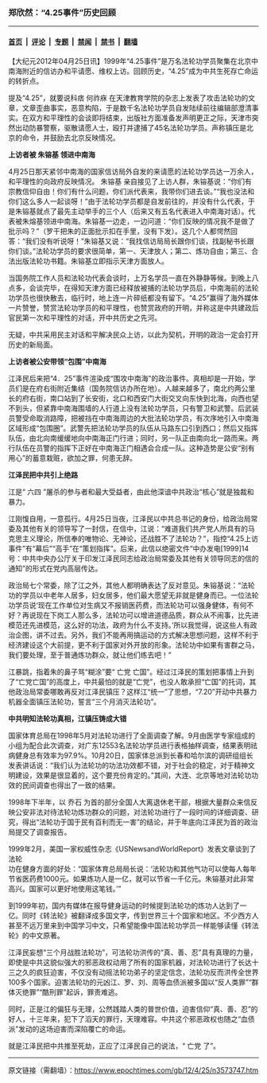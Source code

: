 ### 郑欣然：“4.25事件”历史回顾

---

#### [首页](../../../..?n3573747) &nbsp;|&nbsp; [评论](../../../../../epoch-comment?n3573747) &nbsp;|&nbsp; [专题](../../../../../epoch-special?n3573747) &nbsp;|&nbsp; [禁闻](../../../../../epoch-news?n3573747) &nbsp;|&nbsp; [禁书](../../../../../books?n3573747) &nbsp;|&nbsp; [翻墙](https://github.com/gfw-breaker/nogfw/blob/master/README.md?n3573747)


<div class="post_content" id="artbody" itemprop="articleBody">
 <!-- article content begin -->
 <p>
  【大纪元2012年04月25日讯】1999年“4.25事件”是万名法轮功学员聚集在北京中南海附近的信访办和平请愿、维权上访。回顾历史，“4.25”成为中共生死存亡命运的转折点。
 </p>
 <p>
  提及“4.25”，就要说科痞
  <ok href="https://www.epochtimes.com/gb/tag/%E4%BD%95%E7%A5%9A%E5%BA%A5.html">
   何祚庥
  </ok>
  在天津教育学院的杂志上发表了攻击法轮功的文章，文章歪曲事实，恶意构陷，于是数千名法轮功学员自发陆续前往编辑部澄清事实。在双方和平理性的会谈即将结束，出版社方面准备发声明更正之际，天津市突然出动防暴警察，驱散请愿人士，殴打并逮捕了45名法轮功学员。声称镇压是北京的命令，并鼓励去北京反映情况。
 </p>
 <p>
  <b>
   上访者被
   <ok href="https://www.epochtimes.com/gb/tag/%E6%9C%B1%E9%95%95%E5%9F%BA.html">
    朱镕基
   </ok>
   领进中南海
  </b>
 </p>
 <p>
  4月25日那天紧邻中南海的国家信访局外自发的来请愿的法轮功学员达一万余人，和平理性的向政府反映情况。
  <ok href="https://www.epochtimes.com/gb/tag/%E6%9C%B1%E9%95%95%E5%9F%BA.html">
   朱镕基
  </ok>
  亲自接见了上访人群，朱镕基说：“你们有宗教信仰自由！你们有什么问题，你们派代表来，我带你们进去谈。”“我也没法和你们这么多人一起谈呀！”由于法轮功学员都是自发前往的，并没有什么代表，于是朱镕基就点了最先主动举手的三个人（后来又有五名代表进入中南海对话）。代表被朱熔基领进中南海。朱镕基一边走，一边问道：“你们反映的情况我不是做了批示吗？”（罗干把朱的正面批示扣在手里，没有下发）。这几个人都愕然回答：“我们没有听说呀！”朱镕基又说：“我找信访局局长跟你们谈，找副秘书长跟你们谈。”法轮功学员的要求很简单，第一、天津放人；第二、炼功自由；第三、合法出版法轮功书籍。朱镕基立即指示天津方面放人。
 </p>
 <p>
  当国务院工作人员和法轮功代表会谈时，上万名学员一直在外静静等候。到晚上八点多，会谈完毕，在得知天津方面已经释放被捕的法轮功学员后，中南海前的法轮功学员也很快散去，临行时，地上连一片碎纸都没有留下。“4.25”赢得了海外媒体一片赞誉，赞赏法轮功学员的和平理性，也赞赏政府的开明，并称这是中共建政后官民第一次和平理性的对话，开中共历史之先河。
 </p>
 <p>
  无疑，中共采用民主对话和平解决民众上访，以此为契机，开明的政治一定会打开历史的新局面。
 </p>
 <p>
  <b>
   上访者被公安带领“包围”中南海
  </b>
 </p>
 <p>
  江泽民后来把“4．25”事件渲染成“围攻中南海”的政治事件。真相却是一开始，学员们是在府右街附近集结（国务院信访办所在地）。人越来越多了，南北约两公里长的府右街，南口站到了长安街，北口和西安门大街交叉向东快到北海，向西也望不到头，但紧靠中南海围墙的人行道上没有法轮功学员，只有警卫和武警。后武装员警受命取消路障，把被挡在中南海周边的大批法轮功学员，有次序地引入中南海区域形成“包围圈”。武警先把法轮功学员的队伍从马路东口引到西口；然后又指挥队伍，由北向南缓缓地向中南海正门行进；同时，另一队正由南向北一路而来。两行队伍在员警的指挥下正好在中南海正门相遇会合成一队。这种造势是公安“别有用心”的蓄意栽赃，欲加之罪，何患无辞。
 </p>
 <p>
  <b>
   江泽民把中共引上绝路
  </b>
 </p>
 <p>
  江是“
  <ok href="https://www.epochtimes.com/gb/tag/%E5%85%AD%E5%9B%9B.html">
   六四
  </ok>
  ”屠杀的参与者和最大受益者，由此他深谙中共政治“核心”就是独裁和暴力。
 </p>
 <p>
  江刚愎自用，一意孤行。4月25日当夜，江泽民以中共总书记的身份，给政治局常委及其他有关的领导写了一封信，在信中，江说：“难道我们共产党人所具有的马克思主义理论，所信奉的唯物论、无神论，还战胜不了法轮功？”，指控“4.25上访事件”有“幕后”“高手”在“策划指挥”。后来，此信以绝密文件“中办发电[1999]14号：中共中央办公厅关于印发江泽民同志给政治局常委及其他有关领导同志的信的通知”的形式在党内高层传达。
 </p>
 <p>
  政治局七个常委，除了江之外，其他人都明确表达了反对意见。朱镕基说：“法轮功的学员以中老年人居多，妇女居多，他们最大愿望无非就是健身而已。一位法轮功学员说‘现在工作单位对生病又不报销医药费，而法轮功可以强身健体，有何不好？再说现在下岗工人那么多，法轮功可以增进道德品质，群众从不闹事，比先进模范还先进模范，这么好的功法，政府为什么不支持。’所以我觉得，说这些人有政治企图，讲不过去。另外，我们不能再用搞运动的方式解决思想问题，这样不利于经济建设这个大前提，更不利于国家对外开放的形象。法轮功中如果有害群之马，我们要处理，至于普通炼功群众，就让他们练去吧！”
 </p>
 <p>
  江暴跳，指着朱的鼻子骂“糊涂”要“
  <ok href="https://www.epochtimes.com/gb/tag/%E4%BA%A1%E5%85%9A.html">
   亡党
  </ok>
  亡国”。经过江泽民的策划把事情上升到了“亡党亡国”的高度上，中共最怕的就是“亡党”，也没人敢承担“亡国”的托词，其他政治局常委哪敢再反对江泽民镇压？这样江“统一”了思想，“7.20”开动中共暴力机器全面镇压法轮功，誓言“三个月消灭法轮功”。
 </p>
 <p>
  <b>
   中共明知法轮功真相，江镇压铸成大错
  </b>
 </p>
 <p>
  国家体育总局在1998年5月对法轮功进行了全面调查了解。9月由医学专家组成的小组为配合此次调查，对广东12553名法轮功学员进行表格抽样调查，结果表明祛病健身总有效率为97.9%。10月20日，国家体总派到长春和哈尔滨的调研组组长发表讲话说：“我们认为法轮功的功法功效都不错，对于社会的稳定，对于精神文明建设，效果是很显着的，这个要充份肯定的。”其间，大连、北京等地对法轮功功效的民间调查也得出了一致的结果。
 </p>
 <p>
  1998年下半年，以
  <ok href="https://www.epochtimes.com/gb/tag/%E4%B9%94%E7%9F%B3.html">
   乔石
  </ok>
  为首的部分全国人大离退休老干部，根据大量群众来信反映公安非法对待法轮功炼功群众的问题，对法轮功进行了一段时间的详细调查、研究，得出“法轮功于国于民有百利而无一害”的结论，并于年底向江泽民为首的政治局提交了调查报告。
 </p>
 <p>
  1999年2月，美国一家权威性杂志《USNewsandWorldReport》发表文章谈到了法轮
  <br/>
  功在健身方面的好处：“国家体育总局局长说：‘法轮功和其他气功可以使每人每年节省医药费1000元。如果炼功人是一亿，就可以节省一千亿元。朱镕基对此非常高兴。国家可以更好地使用这笔钱。’”
 </p>
 <p>
  到1999年初，国内有媒体在报导健身运动的时候提到法轮功的炼功人达到了一亿。同时《转法轮》被翻译成多国文字，传到世界三十个国家和地区。不少西方人甚至不远万里来到中国学习中文，只希望能像中国法轮功学员一样能够读懂《转法轮》的中文原著。
 </p>
 <p>
  江泽民妄想“三个月战胜法轮功”，可法轮功洪传的“真、善、忍”具有真理的力量，即使是中共这貌似强大的邪恶政权动用了所有的国家机器，对法轮功进行了长达十三之久的疯狂迫害，不仅没有动摇法轮功弟子的坚定信念，法轮功反而洪传全世界100多个国家。迫害法轮功的元凶江、罗、刘、周等血债派被多国以“反人类罪”“群体灭绝罪”“酷刑罪”起诉，罪责难逃。
 </p>
 <p>
  同时，正是江的偏狂与无理，公然践踏人类的普世价值，迫害信仰“真、善、忍”的好人，十三年来，犯下了滔天的罪行，天理难容。中共这个邪恶政权也随之“血债派”发动的这场迫害而深陷覆亡的命运。
 </p>
 <p>
  就是江泽民把中共推至死劫，正应了江泽民自己的说法，“
  <ok href="https://www.epochtimes.com/gb/tag/%E4%BA%A1%E5%85%9A.html">
   亡党
  </ok>
  了”。
 </p>
 <!-- article content end -->
 <div id="below_article_ad">
 </div>
</div>


---

原文链接（需翻墙）：https://www.epochtimes.com/gb/12/4/25/n3573747.htm